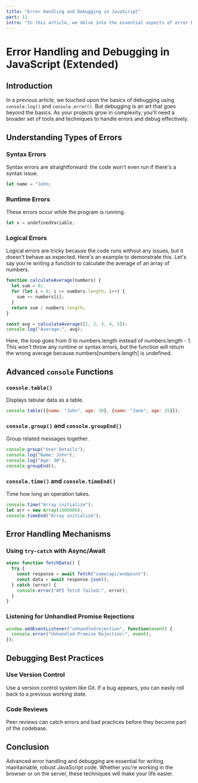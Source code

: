 ```yaml
---
title: "Error Handling and Debugging in JavaScript"
part: 11
intro: "In this article, we delve into the essential aspects of error handling and debugging in JavaScript. Learn about different types of errors, advanced debugging techniques, and various error-handling mechanisms to develop robust and maintainable JavaScript applications."
---
```



# Error Handling and Debugging in JavaScript (Extended)

## Introduction

In a previous article, we touched upon the basics of debugging using `console.log()` and `console.error()`. But debugging is an art that goes beyond the basics. As your projects grow in complexity, you'll need a broader set of tools and techniques to handle errors and debug effectively. 

## Understanding Types of Errors

### Syntax Errors

Syntax errors are straightforward: the code won't even run if there's a syntax issue.

```javascript
let name = "John;
```

### Runtime Errors

These errors occur while the program is running.

```javascript
let x = undefinedVariable;
```

### Logical Errors

Logical errors are tricky because the code runs without any issues, but it doesn't behave as expected. Here's an example to demonstrate this. Let's say you're writing a function to calculate the average of an array of numbers.

```javascript
function calculateAverage(numbers) {
  let sum = 0;
  for (let i = 0; i <= numbers.length; i++) {
    sum += numbers[i];
  }
  return sum / numbers.length;
}

const avg = calculateAverage([1, 2, 3, 4, 5]);
console.log("Average:", avg);
```

Here, the loop goes from 0 to numbers.length instead of numbers.length - 1. This won't throw any runtime or syntax errors, but the function will return the wrong average because numbers[numbers.length] is undefined.

## Advanced `console` Functions

### `console.table()`

Displays tabular data as a table.

```javascript
console.table([{name: "John", age: 30}, {name: "Jane", age: 25}]);
```

### `console.group()` and `console.groupEnd()`

Group related messages together.

```javascript
console.group("User Details");
console.log("Name: John");
console.log("Age: 30");
console.groupEnd();
```

### `console.time()` and `console.timeEnd()`

Time how long an operation takes.

```javascript
console.time("Array initialize");
let arr = new Array(1000000);
console.timeEnd("Array initialize");
```

## Error Handling Mechanisms

### Using `try-catch` with Async/Await

```javascript
async function fetchData() {
  try {
    const response = await fetch("some/api/endpoint");
    const data = await response.json();
  } catch (error) {
    console.error("API fetch failed:", error);
  }
}
```

### Listening for Unhandled Promise Rejections

```javascript
window.addEventListener("unhandledrejection", function(event) {
  console.error("Unhandled Promise Rejection:", event);
});
```

## Debugging Best Practices

### Use Version Control

Use a version control system like Git. If a bug appears, you can easily roll back to a previous working state.

### Code Reviews

Peer reviews can catch errors and bad practices before they become part of the codebase.

## Conclusion

Advanced error handling and debugging are essential for writing maintainable, robust JavaScript code. Whether you're working in the browser or on the server, these techniques will make your life easier.
